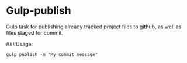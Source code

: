 Gulp-publish
============

Gulp task for publishing already tracked project files to github, as well as files staged for commit.


###Usage:

```
gulp publish -m "My commit message"
```